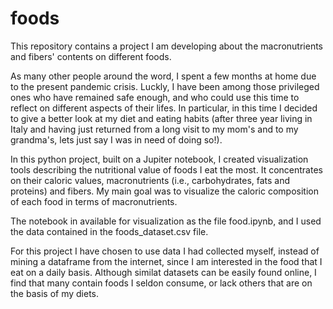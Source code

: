 # foods

This repository contains a project I am developing about the macronutrients and fibers' contents on different foods.

As many other people around the word, I spent a few months at home due to the present pandemic crisis. Luckly, I have been among those privileged ones who have remained safe enough, and who could use this time to reflect on different aspects of their lifes. In particular, in this time I decided to give a better look at my diet and eating habits (after three year living in Italy and having just returned from a long visit to my mom's and to my grandma's, lets just say I was in need of doing so!).

In this python project, built on a Jupiter notebook, I created visualization tools describing the nutritional value of foods I eat the most. It concentrates on their caloric values, macronutrients (i.e., carbohydrates, fats and proteins) and fibers. My main goal was to visualize the caloric composition of each food in terms of macronutrients.

The notebook in available for visualization as the file food.ipynb, and I used the data contained in the foods_dataset.csv file.

For this project I have chosen to use data I had collected myself, instead of mining a dataframe from the internet, since I am interested in the food that I eat on a daily basis. Although similat datasets can be easily found online, I find that many contain foods I seldon consume, or lack others that are on the basis of my diets.
